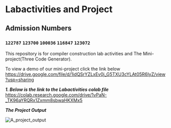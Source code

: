 # Labactivities and Project
## Admission Numbers  
### `122787` `123700` `100036` `116847` `123072`  

This repository is for compiler construction lab activities and The Mini-project(Three Code Generator). 

To view a demo of our mini-project click the link below
https://drive.google.com/file/d/1idQSrYZLxEv0j_G5TXU3cYLAt05R6IyZ/view?usp=sharing

***1. Below is the link to the Labactivities colab file***  
https://colab.research.google.com/drive/1vPaN-_TK96aYRQRx1Zxmm8sbwaHKXMx5

***The Project Output***

![A_project_output](https://user-images.githubusercontent.com/69866777/203799744-ed8df76e-f3a8-412a-9602-2539ba48825a.png)
